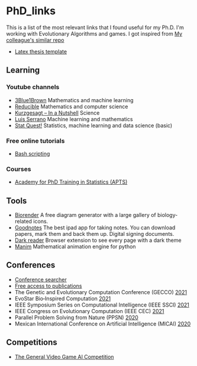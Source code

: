 # PhD_links

This is a list of the most relevant links that I found useful for my Ph.D.
I'm working with Evolutionary Algorithms and games.
I got inspired from [My colleague's similar repo](https://github.com/brunaw/phd_resources)

- [Latex thesis template](https://www.latextemplates.com/template/masters-doctoral-thesis)

## Learning
### Youtube channels
- [3Blue1Brown](https://www.youtube.com/3blue1brown)
Mathematics and machine learning
- [Reducible](https://www.youtube.com/channel/UCK8XIGR5kRidIw2fWqwyHRA)
Mathematics and computer science
- [Kurzgesagt – In a Nutshell](https://www.youtube.com/user/Kurzgesagt)
Science
- [Luis Serrano](https://www.youtube.com/channel/UCgBncpylJ1kiVaPyP-PZauQ)
Machine learning and mathematics
- [Stat Quest!](https://www.youtube.com/user/joshstarmer)
Statistics, machine learning and data science (basic)

### Free online tutorials
- [Bash scripting](https://github.com/dairer/how-to-bash#function-arguments)

### Courses
- [Academy for PhD Training in Statistics (APTS)](https://warwick.ac.uk/fac/sci/statistics/apts)



## Tools
- [Biorender](https://www.youtube.com/channel/UCgBncpylJ1kiVaPyP-PZauQ)
A free diagram generator with a large gallery of biology-related icons.
- [Goodnotes](https://www.goodnotes.com/)
The best ipad app for taking notes. You can download papers, mark them and back them up. Digital signing documents.
- [Dark reader](https://darkreader.org/)
Browser extension to see every page with a dark theme
- [Manim](https://github.com/malhotra5/Manim-Tutorial)
Mathematical animation engine for python

## Conferences
- [Conference searcher](https://www.guide2research.com/)
- [Free access to publications](https://sci-hub.scihubtw.tw/)
- The Genetic and Evolutionary Computation Conference (GECCO) [2021](https://gecco-2021.sigevo.org/HomePage)
- EvoStar Bio‑Inspired Computation [2021](http://www.evostar.org/2021/)
- IEEE Symposium Series on Computational Intelligence (IEEE SSCI) [2021](https://attend.ieee.org/ssci-2021/)
- IEEE Congress on Evolutionary Computation (IEEE CEC) [2021](https://cec2021.mini.pw.edu.pl/en)
- Parallel Problem Solving from Nature (PPSN) [2020](https://ppsn2020.liacs.leidenuniv.nl/)
- Mexican International Conference on Artificial Intelligence (MICAI) [2020](http://www.micai.org/2020/)

## Competitions
- [The General Video Game AI Competition](http://www.gvgai.net/)
